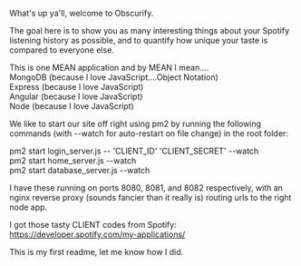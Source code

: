 What's up ya'll, welcome to Obscurify.

The goal here is to show you as many interesting things about
your Spotify listening history as possible, and to quantify
how unique your taste is compared to everyone else.

This is one MEAN application
and by MEAN I mean....<br />
MongoDB (because I love JavaScript....Object Notation)<br />
Express (because I love JavaScript)<br />
Angular (because I love JavaScript)<br />
Node (because I love JavaScript)

We like to start our site off right using pm2
by running the following commands (with --watch for auto-restart on file change) in the root folder:

pm2 start login_server.js -- 'CLIENT_ID' 'CLIENT_SECRET' --watch<br />
pm2 start home_server.js --watch<br />
pm2 start database_server.js --watch<br />

I have these running on ports 8080, 8081, and 8082 respectively, with an nginx reverse proxy (sounds fancier than it really is) routing urls to the right node app.

I got those tasty CLIENT codes from Spotify:
https://developer.spotify.com/my-applications/

This is my first readme, let me know how I did.
